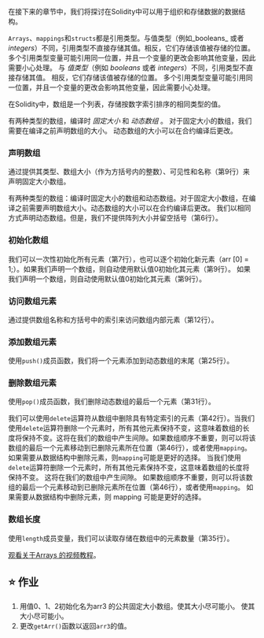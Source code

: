 在接下来的章节中，我们将探讨在Solidity中可以用于组织和存储数据的数据结构。

`Arrays`、`mappings`和`structs`都是引用类型。与值类型（例如_booleans_ 或者 _integers_）不同，引用类型不直接存储其值。相反，它们存储该值被存储的位置。多个引用类型变量可能引用同一位置，并且一个变量的更改会影响其他变量，因此需要小心处理。 与 _值类型_（例如 _booleans_ 或者 _integers_）不同，引用类型不直接存储其值。 相反，它们存储该值被存储的位置。 多个引用类型变量可能引用同一位置，并且一个变量的更改会影响其他变量，因此需要小心处理。

在Solidity中，数组是一个列表，存储按数字索引排序的相同类型的值。

有两种类型的数组，编译时 _固定大小_ 和 _动态数组_ 。 对于固定大小的数组，我们需要在编译之前声明数组的大小。 动态数组的大小可以在合约编译后更改。

### 声明数组

通过提供其类型、数组大小（作为方括号内的整数）、可见性和名称（第9行）来声明固定大小数组。

有两种类型的数组：编译时固定大小的数组和动态数组。对于固定大小数组，在编译之前需要声明数组大小。动态数组的大小可以在合约编译后更改。 我们以相同方式声明动态数组。但是，我们不提供阵列大小并留空括号（第6行）。

### 初始化数组

我们可以一次性初始化所有元素（第7行），也可以逐个初始化新元素（arr [0] = 1;）。如果我们声明一个数组，则自动使用默认值0初始化其元素（第9行）。 如果我们声明一个数组，则自动使用默认值0初始化其元素（第9行）。

### 访问数组元素

通过提供数组名称和方括号中的索引来访问数组内部元素（第12行）。

### 添加数组元素

使用`push()`成员函数，我们将一个元素添加到动态数组的末尾（第25行）。

### 删除数组元素

使用`pop()`成员函数，我们删除动态数组的最后一个元素（第31行）。

我们可以使用`delete`运算符从数组中删除具有特定索引的元素（第42行）。当我们使用`delete`运算符删除一个元素时，所有其他元素保持不变，这意味着数组的长度将保持不变。这将在我们的数组中产生间隙。如果数组顺序不重要，则可以将该数组的最后一个元素移动到已删除元素所在位置（第46行），或者使用`mapping`。如果需要从数据结构中删除元素，则`mapping`可能是更好的选择。
当我们使用`delete`运算符删除一个元素时，所有其他元素保持不变，这意味着数组的长度将保持不变。 这将在我们的数组中产生间隙。
如果数组顺序不重要，则可以将该数组的最后一个元素移动到已删除元素所在位置（第46行），或者使用`mapping`。 如果需要从数据结构中删除元素，则 mapping 可能是更好的选择。

### 数组长度

使用`length`成员变量，我们可以读取存储在数组中的元素数量（第35行）。

<a href="https://www.youtube.com/watch?v=vTxxCbwMPwo" target="_blank">观看关于Arrays 的视频教程</a>。

## ⭐️ 作业

1. 用值0、1、2初始化名为arr3 的公共固定大小数组。使其大小尽可能小。 使其大小尽可能小。
2. 更改`getArr()`函数以返回`arr3`的值。
